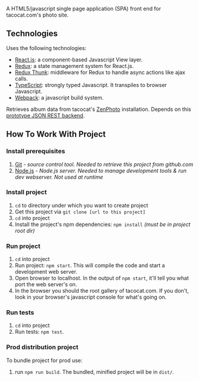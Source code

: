 A HTML5/javascript single page application (SPA) front end for tacocat.com's photo site.

## Technologies

Uses the following technologies:

* [React.js](http://facebook.github.io/react/): a component-based Javascript View layer.
* [Redux](https://redux.js.org/): a state management system for React.js.
* [Redux Thunk](https://github.com/gaearon/redux-thunk): middleware for Redux to handle async actions like ajax calls.
* [TypeScript](https://www.typescriptlang.org/): strongly typed Javascript. It transpiles to browser Javascript.
* [Webpack](https://webpack.js.org/): a javascript build system.

Retrieves album data from tacocat's [ZenPhoto](http://www.zenphoto.org/) installation. Depends on this [prototype JSON REST backend](https://github.com/deanmoses/tacocat-gallery-zenphoto-rest-api).

## How To Work With Project

### Install prerequisites

1. [Git](http://git-scm.com/) - _source control tool. Needed to retrieve this project from github.com_
2. [Node.js](http://nodejs.org/) - _Node.js server. Needed to manage development tools & run dev webserver. Not used at runtime_

### Install project

1. `cd` to directory under which you want to create project
2. Get this project via `git clone [url to this project]`
3. `cd` into project
4. Install the project's npm dependencies: `npm install` _(must be in project root dir)_

### Run project

1. `cd` into project
2. Run project: `npm start`. This will compile the code and start a development web server.
3. Open browser to localhost. In the output of `npm start`, it'll tell you what port the web server's on.
4. In the browser you should the root gallery of tacocat.com. If you don't, look in your browser's javascript console for what's going on.

### Run tests

1. `cd` into project
2. Run tests: `npm test`.

### Prod distribution project

To bundle project for prod use:

1. run `npm run build`. The bundled, minified project will be in `dist/`.
